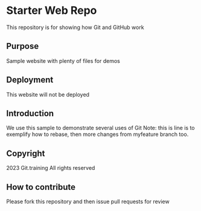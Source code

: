 # Starter Web Repo

This repository is for showing how Git and GitHub work

## Purpose

Sample website with plenty of files for demos

## Deployment
This website will not be deployed

## Introduction
We use this sample to demonstrate several uses of Git
Note: this is line is to exemplify how to rebase, then more changes from myfeature branch too.

## Copyright
2023 Git.training
All rights reserved
## How to contribute
Please fork this repository and then issue pull requests for review
